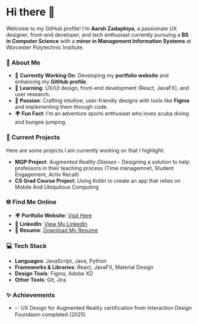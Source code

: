 # Hi there 👋

Welcome to my GitHub profile! I'm **Aarsh Zadaphiya**, a passionate UX designer, front-end developer, and tech enthusiast currently pursuing a **BS in Computer Science** with a **minor in Management Information Systems** at Worcester Polytechnic Institute.

### 🌟 About Me
- 🔭 **Currently Working On**: Developing my **portfolio website** and enhancing my **GitHub profile**.
- 🌱 **Learning**: UX/UI design, front-end development (React, JavaFX), and user research.
- 🎨 **Passion**: Crafting intuitive, user-friendly designs with tools like **Figma** and implementing them through code.
- 🌍 **Fun Fact**: I’m an adventure sports enthusiast who loves scuba diving and bungee jumping.

### 📂 Current Projects
Here are some projects I am currently working on that I highlight:
- **MQP Project**: *Augmented Reality Glasses* - Designing a solution to help professors in their teaching process (Time managemnet, Student Engagement, Activ Recall)
- **CS Grad Course Project**: Using Kotlin to create an app that relies on Mobile And Ubiquitous Computing

### 🌐 Find Me Online
- 🌍 **Portfolio Website**: [Visit Here](https://aarshzadaphiya.com)  
- 💼 **LinkedIn**: [View My LinkedIn](https://www.linkedin.com/in/aarshzadaphiya/)  
- 📄 **Resume**: [Download My Resume](https://drive.google.com/file/d/1lXpKVtRO6XDrgG0frLgc9KSdWHtEkNud/view?usp=sharing)  

### 💻 Tech Stack
- **Languages**: JavaScript, Java, Python
- **Frameworks & Libraries**: React, JavaFX, Material Design
- **Design Tools**: Figma, Adobe XD
- **Other Tools**: Git, Jira

### ✨ Achievements
- ✅ UX Design for Augmented Reality certification from Interaction Design Foundaion completed (2025)

